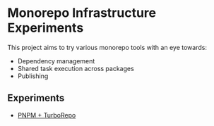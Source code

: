 Monorepo Infrastructure Experiments
===================================

This project aims to try various monorepo tools with an eye towards:

- Dependency management
- Shared task execution across packages
- Publishing

## Experiments

- [PNPM + TurboRepo](./pnpm-turborepo)